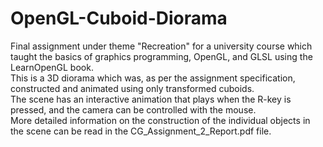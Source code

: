 # OpenGL-Cuboid-Diorama
 Final assignment under theme "Recreation" for a university course which taught the basics of graphics programming, OpenGL, and GLSL using the LearnOpenGL book.  
 This is a 3D diorama which was, as per the assignment specification, constructed and animated using only transformed cuboids.  
 The scene has an interactive animation that plays when the R-key is pressed, and the camera can be controlled with the mouse.  
 More detailed information on the construction of the individual objects in the scene can be read in the CG_Assignment_2_Report.pdf file.  
